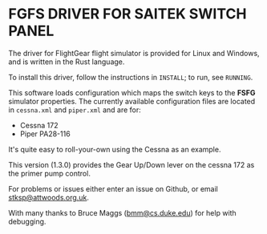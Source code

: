 FGFS DRIVER FOR SAITEK SWITCH PANEL
===================================

The driver for FlightGear flight simulator is provided for Linux and Windows, and is written in the Rust language. 
   
To install this driver, follow the instructions in `INSTALL`; to run, see `RUNNING`.

This software loads configuration which maps the switch keys to the **FSFG** simulator properties. The currently available configuration files are located in `cessna.xml` and `piper.xml`
and are for:

* Cessna 172
* Piper PA28-116

It's quite easy to roll-your-own using the Cessna as an example.

This version (1.3.0) provides the Gear Up/Down lever on the cessna 172 as the primer pump control.

For problems or issues either enter an issue on Github, or email stksp@attwoods.org.uk.

With many thanks to Bruce Maggs (bmm@cs.duke.edu) for help with debugging.

